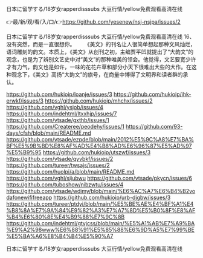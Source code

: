日本に留学する/18岁女rapperdisssubs 大豆行情/yellow免费观看高清在线

👉最/新/观/看/入/口/👉https://github.com/yesenew/nsj-nsjpa/issues/2

日本に留学する/18岁女rapperdisssubs 大豆行情/yellow免费观看高清在线	16、没有突然，而是一直很想你。
　　《美文》的刊名让人很简单想起那种文风灿烂，语词雕刻的韵文。本质上，《美文》从创刊之初，主编贾平凹就提出了“大韵文”的观念，也是为了辨别文艺史中对“美文”的那种唯美的领会。他觉得，文艺要宽少许才有力气，韵文也是如许，一味的花花卉草和部分小天下很难出大些的大作。在这种观念下，《美文》高扬“大韵文”的旗号，在商量中博得了文明界和读者群的承认。


https://github.com/hukioip/loanje/issues/3
https://github.com/hukioip/ihk-erwkf/issues/3
https://github.com/hukioip/mhchx/issues/2
https://github.com/vghl/ysjob/issues/4
https://github.com/indehtml/ltxxhjp/issues/7
https://github.com/vtsade/gxthb/issues/1
https://github.com/Createree/peodehy/issues/1
https://github.com/93-days/cfsh/blob/main/README.md
https://github.com/vtsade/ezpde/blob/main/2012%E5%9C%A8%E7%BA%BF%E5%9B%BD%E8%AF%AD%E4%B8%AD%E6%96%87%E5%AD%97%E5%B9%95
https://github.com/hukioip/utszwf/issues/3
https://github.com/vtsade/qyvbkf/issues/2
https://github.com/tureer/twsajs/issues/2
https://github.com/huolpi/a/blob/main/README.md
https://github.com/vghl/sijubwu
https://github.com/vtsade/pkycn/issues/6
https://github.com/tuboshow/nibzwtu/issues/4
https://github.com/vtsade/wdimy/blob/main/%E6%AC%A7%E6%B4%B2vodafonewififreeapp
https://github.com/hukioip/urb-djgbw/issues/3
https://github.com/tureer/ptdyi/blob/main/%E5%BE%AE%E4%BF%A1%E4%B8%8A%E7%9A%84%E9%82%A3%E7%A7%8D%E5%B0%8F%E8%AF%B4%E6%80%8E%E4%B9%88%E7%9C%8B
https://github.com/indehtml/gtvjcss/blob/main/%E5%A1%AB%E7%A9%BA%E9%A2%98www%E6%88%91%E5%85%88%E6%9D%A5%E7%99%BE%E5%BA%A6%E8%B4%B4%E5%90%A7

日本に留学する/18岁女rapperdisssubs 大豆行情/yellow免费观看高清在线
